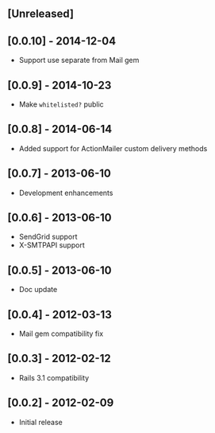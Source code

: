 ## [Unreleased]

## [0.0.10] - 2014-12-04

- Support use separate from Mail gem

## [0.0.9] - 2014-10-23

- Make `whitelisted?` public

## [0.0.8] - 2014-06-14

- Added support for ActionMailer custom delivery methods

## [0.0.7] - 2013-06-10

- Development enhancements

## [0.0.6] - 2013-06-10

- SendGrid support
- X-SMTPAPI support

## [0.0.5] - 2013-06-10

- Doc update

## [0.0.4] - 2012-03-13

- Mail gem compatibility fix

## [0.0.3] - 2012-02-12

- Rails 3.1 compatibility

## [0.0.2] - 2012-02-09

- Initial release

